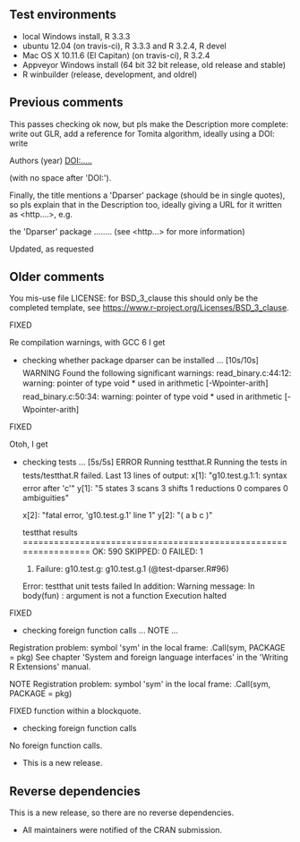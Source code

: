 ## Test environments
* local Windows install, R 3.3.3
* ubuntu 12.04 (on travis-ci), R 3.3.3 and R 3.2.4, R devel
* Mac OS X 10.11.6 (El Capitan) (on travis-ci), R 3.2.4 
* Appveyor  Windows install (64 bit 32 bit release, old release and stable)
* R winbuilder (release, development, and oldrel)

## Previous comments


This passes checking ok now, but pls make the Description more complete:
write out GLR, add a reference for Tomita algorithm, ideally using a
DOI: write

   Authors (year) <DOI:.....>

(with no space after 'DOI:').

Finally, the title mentions a 'Dparser' package (should be in single
quotes), so pls explain that in the Description too, ideally giving a
URL for it written as <http....>, e.g.

  the 'Dparser' package ........ (see <http...> for more information)


Updated, as requested

## Older comments

You mis-use file LICENSE: for BSD_3_clause this should only be the
completed template, see
<https://www.r-project.org/Licenses/BSD_3_clause>.

FIXED

Re compilation warnings, with GCC 6 I get

* checking whether package dparser can be installed ... [10s/10s] WARNING
Found the following significant warnings:
  read_binary.c:44:12: warning: pointer of type void * used in arithmetic [-Wpointer-arith]
  read_binary.c:50:34: warning: pointer of type void * used in arithmetic [-Wpointer-arith]

FIXED

Otoh, I get

* checking tests ... [5s/5s] ERROR
  Running testthat.R
Running the tests in tests/testthat.R failed.
Last 13 lines of output:
  x[1]: "g10.test.g.1:1: syntax error after 'c'"
  y[1]: "5 states 3 scans 3 shifts 1 reductions 0 compares 0 ambiguities"

  x[2]: "fatal error, 'g10.test.g.1' line 1"
  y[2]: "( a  b  c )"


  testthat results ================================================================
  OK: 590 SKIPPED: 0 FAILED: 1
  1. Failure: g10.test.g: g10.test.g.1 (@test-dparser.R#96)

  Error: testthat unit tests failed
  In addition: Warning message:
  In body(fun) : argument is not a function
  Execution halted
  
FIXED


* checking foreign function calls ... NOTE
…

Registration problem:
   symbol 'sym' in the local frame:
    .Call(sym, PACKAGE = pkg)
See chapter 'System and foreign language interfaces' in the 'Writing R
Extensions' manual.

NOTE
Registration problem:
  symbol 'sym' in the local frame:
   .Call(sym, PACKAGE = pkg)
   
FIXED
function within a blockquote.

* checking foreign function calls 

No foreign function calls.

* This is a new release.

## Reverse dependencies

This is a new release, so there are no reverse dependencies.

* All maintainers were notified of the CRAN submission.
